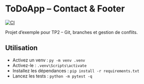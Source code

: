 # ToDoApp – Contact & Footer

[![CI](https://github.com/RajevanR/todo-app/actions/workflows/ci.yml/badge.svg)](https://github.com/RajevanR/todo-app/actions/workflows/ci.yml)

Projet d’exemple pour TP2 – Git, branches et gestion de conflits.

## Utilisation
- Activez un venv : `py -m venv .venv`
- Activez-le : `.venv\Scripts\activate`
- Installez les dépendances : `pip install -r requirements.txt`
- Lancez les tests : `python -m pytest -q`
